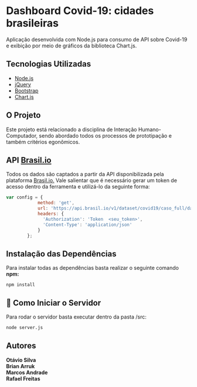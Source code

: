 # Dashboard Covid-19: cidades brasileiras
Aplicação desenvolvida com Node.js para consumo de API sobre Covid-19 e exibição por meio de gráficos da biblioteca Chart.js.

## Tecnologias Utilizadas
- [Node.js](https://nodejs.org/en/)
- [jQuery](https://jquery.com/)
- [Bootstrap](https://getbootstrap.com/)
- [Chart.js](https://www.chartjs.org/)

## O Projeto

Este projeto está relacionado a disciplina de Interação Humano-Computador, sendo abordado todos os processos de prototipação e também critérios egonômicos.

## API <a href="https://brasil.io/home/">Brasil.io</a>

Todos os dados são captados a partir da API disponibilizada pela plataforma <a href="https://brasil.io/home/">Brasil.io.</a> Vale salientar que é necessário gerar um token de acesso dentro da ferramenta e utilizá-lo da seguinte forma:

~~~JavaScript
var config = {
            method: 'get',
            url: 'https://api.brasil.io/v1/dataset/covid19/caso_full/data/?city='+nomeCidade+'&is_repeated=False',
            headers: { 
              'Authorization': 'Token  <seu_token>', 
              'Content-Type': 'application/json'
            }
        };
~~~

## Instalação das Dependências

Para instalar todas as dependências basta realizar o seguinte comando <strong>npm:</strong>
~~~
npm install
~~~

## 🚀 Como Iniciar o Servidor
Para rodar o servidor basta executar dentro da pasta /src:
~~~Bash
node server.js
~~~

## Autores

<b>Otávio Silva</b><br>
<b>Brian Arruk</b><br>
<b>Marcos Andrade</b><br>
<b>Rafael Freitas</b>
